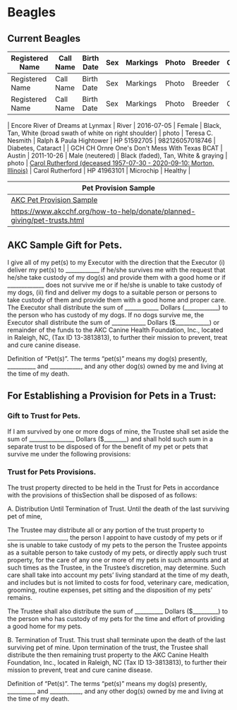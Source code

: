 # Beagles 
## Current Beagles 
| **Registered Name** | **Call Name** | **Birth Date** | **Sex** | **Markings** | **Photo** | **Breeder** | **Owner** | **AKC Registration** | **Microchip** | **Health Conditions** |
|---------------------|---------------|----------------|---------|--------------|-----------|-------------|-----------|---------------------|---------------|-----------------------|
| Registered Name | Call Name | Birth Date | Sex | Markings | Photo | Breeder | Owner | AKC Registration | Microchip | Health Conditions |
| Registered Name | Call Name | Birth Date | Sex | Markings | Photo | Breeder | Owner | AKC Registration | Microchip | Health Conditions |

| Encore River of Dreams at Lynmax | River | 2016-07-05 | Female | Black, Tan, White (broad swath of white on right shoulder) | photo | Teresa C. Nesmith | Ralph & Paula Hightower | HP 51592705 | 982126057018746 | Diabetes, Cataract |
| GCH CH Ornre One's Don't Mess With Texas BCAT | Austin | 2011-10-26 | Male (neutered) | Black (faded), Tan, White & graying | photo | [Carol Rutherford (deceased 1957-07-30 - 2020-09-10: Morton, Illinois)](https://www.oakshinesfuneralhome.com/obituary/504331/carol-rutherford/) | Carol Rutherford | HP 41963101 | Microchip | Healthy |

| Pet Provision Sample |
|----------------------|
| [AKC Pet Provision Sample](https://www.akcchf.org/how-to-help/donate/planned-giving/pet-trusts.html)
https://www.akcchf.org/how-to-help/donate/planned-giving/pet-trusts.html |

## AKC Sample Gift for Pets.  
I give all of my pet(s) to my Executor with the direction that the Executor  (i) deliver my pet(s) to 
\_\_\_\_\_\_\_\_\_\_\_\_ if he/she survives me with the request that he/she take custody of my dog(s) and provide 
them with a good home or if \_\_\_\_\_\_\_\_\_\_\_\_\_ does not survive me or if he/she is unable to take custody 
of my dogs, (ii) find and deliver my dogs to a suitable person or persons to take custody of them and provide them with a good home and proper care. The Executor shall distribute the sum of \_\_\_\_\_\_\_\_\_\_\_\_ Dollars (\_\_\_\_\_\_\_\_\_\_\_\_) to the person who has custody of my dogs. If no dogs survive me, the Executor shall distribute the sum of \_\_\_\_\_\_\_\_\_\_\_\_ Dollars ($\_\_\_\_\_\_\_\_\_\_\_\_) or remainder of the funds to the AKC Canine Health Foundation, Inc., located in Raleigh, NC, (Tax ID 13-3813813), to further their mission to prevent, treat and cure canine disease.

Definition of “Pet(s)”. The terms “pet(s)” means my dog(s) presently, \_\_\_\_\_\_\_\_\_\_ and \_\_\_\_\_\_\_\_\_\_\_, and any other dog(s) owned by me and living at the time of my death.

## For Establishing a Provision for Pets in a Trust:
### Gift to Trust for Pets.  
If I am survived by one or more dogs of mine, the Trustee shall set aside the sum of \_\_\_\_\_\_\_\_\_\_\_\_\_\_\_\_ 
Dollars (\$\_\_\_\_\_\_\_\_) and shall hold such sum in a separate trust to be disposed of for the benefit of my pet or pets that survive me under the following provisions:

### Trust for Pets Provisions.
The trust property directed to be held in the Trust for Pets in accordance with the provisions of thisSection shall be disposed of as follows:

A. Distribution Until Termination of Trust.  Until the death of the last surviving pet of mine,

The Trustee may distribute all or any portion of the trust property to \_\_\_\_\_\_\_\_\_\_\_\_\_\_\_\_\_\_\_\_\_, the person I appoint to have custody of my pets or if she is unable to take custody of my pets to the person the Trustee appoints as a suitable person to take custody of my pets, or directly apply such trust property, for the care of any one or more of my pets in such amounts and at such times as the Trustee, in the Trustee’s discretion, may determine. Such care shall take into account my pets’ living standard at the time of my death, and includes but is not limited to costs for food, veterinary care, medication, grooming, routine expenses, pet sitting and the disposition of my pets’ remains.

The Trustee shall also distribute the sum of \_\_\_\_\_\_\_\_\_\_ Dollars (\$\_\_\_\_\_\_\_\_\_) to the person who has custody of my pets for the time and effort of providing a good home for my pets. 

B. Termination of Trust.  This trust shall terminate upon the death of the last surviving pet of mine.  Upon termination of the trust, the Trustee shall distribute the then remaining trust property to the AKC Canine Health Foundation, Inc., located in Raleigh, NC (Tax ID 13-3813813), to further their mission to prevent, treat and cure canine disease.

Definition of “Pet(s)”. The terms “pet(s)” means my dog(s) presently, \_\_\_\_\_\_\_\_\_\_ and \_\_\_\_\_\_\_\_\_\_\_\, and any other dog(s) owned by me and living at the time of my death.
